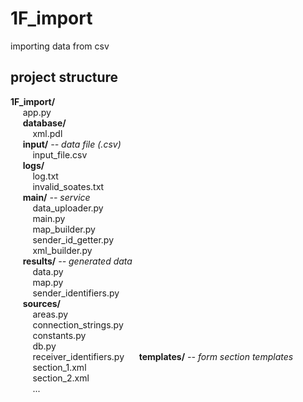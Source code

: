 # 1F_import
importing data from csv

## project structure
**1F_import/**  
&nbsp;&nbsp;&nbsp;&nbsp; app.py  
&nbsp;&nbsp;&nbsp;&nbsp; **database/**  
&nbsp;&nbsp;&nbsp;&nbsp;&nbsp;&nbsp;&nbsp;&nbsp; xml.pdl  
&nbsp;&nbsp;&nbsp;&nbsp; **input/** *-- data file (.csv)*  
&nbsp;&nbsp;&nbsp;&nbsp;&nbsp;&nbsp;&nbsp;&nbsp; input_file.csv  
&nbsp;&nbsp;&nbsp;&nbsp; **logs/**  
&nbsp;&nbsp;&nbsp;&nbsp;&nbsp;&nbsp;&nbsp;&nbsp; log.txt  
&nbsp;&nbsp;&nbsp;&nbsp;&nbsp;&nbsp;&nbsp;&nbsp; invalid_soates.txt  
&nbsp;&nbsp;&nbsp;&nbsp; **main/** *-- service*  
&nbsp;&nbsp;&nbsp;&nbsp;&nbsp;&nbsp;&nbsp;&nbsp; data_uploader.py  
&nbsp;&nbsp;&nbsp;&nbsp;&nbsp;&nbsp;&nbsp;&nbsp; main.py  
&nbsp;&nbsp;&nbsp;&nbsp;&nbsp;&nbsp;&nbsp;&nbsp; map_builder.py  
&nbsp;&nbsp;&nbsp;&nbsp;&nbsp;&nbsp;&nbsp;&nbsp; sender_id_getter.py  
&nbsp;&nbsp;&nbsp;&nbsp;&nbsp;&nbsp;&nbsp;&nbsp; xml_builder.py  
&nbsp;&nbsp;&nbsp;&nbsp; **results/** *-- generated data*  
&nbsp;&nbsp;&nbsp;&nbsp;&nbsp;&nbsp;&nbsp;&nbsp; data.py  
&nbsp;&nbsp;&nbsp;&nbsp;&nbsp;&nbsp;&nbsp;&nbsp; map.py  
&nbsp;&nbsp;&nbsp;&nbsp;&nbsp;&nbsp;&nbsp;&nbsp; sender_identifiers.py  
&nbsp;&nbsp;&nbsp;&nbsp; **sources/**  
&nbsp;&nbsp;&nbsp;&nbsp;&nbsp;&nbsp;&nbsp;&nbsp; areas.py  
&nbsp;&nbsp;&nbsp;&nbsp;&nbsp;&nbsp;&nbsp;&nbsp; connection_strings.py  
&nbsp;&nbsp;&nbsp;&nbsp;&nbsp;&nbsp;&nbsp;&nbsp; constants.py  
&nbsp;&nbsp;&nbsp;&nbsp;&nbsp;&nbsp;&nbsp;&nbsp; db.py  
&nbsp;&nbsp;&nbsp;&nbsp;&nbsp;&nbsp;&nbsp;&nbsp; receiver_identifiers.py
&nbsp;&nbsp;&nbsp;&nbsp; **templates/** *-- form section templates*  
&nbsp;&nbsp;&nbsp;&nbsp;&nbsp;&nbsp;&nbsp;&nbsp; section_1.xml  
&nbsp;&nbsp;&nbsp;&nbsp;&nbsp;&nbsp;&nbsp;&nbsp; section_2.xml  
&nbsp;&nbsp;&nbsp;&nbsp;&nbsp;&nbsp;&nbsp;&nbsp; ...  
